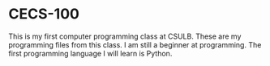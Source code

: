 # CECS-100
This is my first computer programming class at CSULB.
These are my programming files from this class.
I am still a beginner at programming.
The first programming language I will learn is Python.
